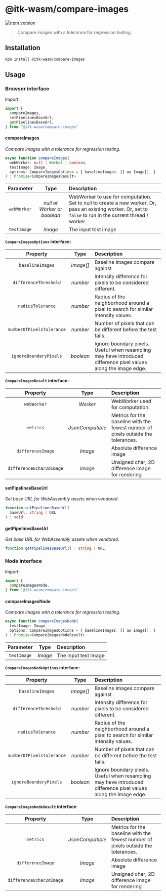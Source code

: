 # @itk-wasm/compare-images

[![npm version](https://badge.fury.io/js/@itk-wasm%2Fcompare-images.svg)](https://www.npmjs.com/package/@itk-wasm/compare-images)

> Compare images with a tolerance for regression testing.

## Installation

```sh
npm install @itk-wasm/compare-images
```

## Usage

### Browser interface

Import:

```js
import {
  compareImages,
  setPipelinesBaseUrl,
  getPipelinesBaseUrl,
} from "@itk-wasm/compare-images"
```

#### compareImages

*Compare images with a tolerance for regression testing.*

```ts
async function compareImages(
  webWorker: null | Worker | boolean,
  testImage: Image,
  options: CompareImagesOptions = { baselineImages: [] as Image[], }
) : Promise<CompareImagesResult>
```

|  Parameter  |             Type            | Description                                                                                                                                                  |
| :---------: | :-------------------------: | :----------------------------------------------------------------------------------------------------------------------------------------------------------- |
| `webWorker` | *null or Worker or boolean* | WebWorker to use for computation. Set to null to create a new worker. Or, pass an existing worker. Or, set to `false` to run in the current thread / worker. |
| `testImage` |           *Image*           | The input test image                                                                                                                                         |

**`CompareImagesOptions` interface:**

|          Property         |    Type   | Description                                                                                                      |
| :-----------------------: | :-------: | :--------------------------------------------------------------------------------------------------------------- |
|      `baselineImages`     | *Image[]* | Baseline images compare against                                                                                  |
|   `differenceThreshold`   |  *number* | Intensity difference for pixels to be considered different.                                                      |
|     `radiusTolerance`     |  *number* | Radius of the neighborhood around a pixel to search for similar intensity values.                                |
| `numberOfPixelsTolerance` |  *number* | Number of pixels that can be different before the test fails.                                                    |
|   `ignoreBoundaryPixels`  | *boolean* | Ignore boundary pixels. Useful when resampling may have introduced difference pixel values along the image edge. |

**`CompareImagesResult` interface:**

|         Property         |       Type       | Description                                                                       |
| :----------------------: | :--------------: | :-------------------------------------------------------------------------------- |
|        `webWorker`       |     *Worker*     | WebWorker used for computation.                                                   |
|         `metrics`        | *JsonCompatible* | Metrics for the baseline with the fewest number of pixels outside the tolerances. |
|     `differenceImage`    |      *Image*     | Absolute difference image                                                         |
| `differenceUchar2dImage` |      *Image*     | Unsigned char, 2D difference image for rendering                                  |


#### setPipelinesBaseUrl

*Set base URL for WebAssembly assets when vendored.*

```ts
function setPipelinesBaseUrl(
  baseUrl: string | URL
) : void
```

#### getPipelinesBaseUrl

*Get base URL for WebAssembly assets when vendored.*

```ts
function getPipelinesBaseUrl() : string | URL
```


### Node interface

Import:

```js
import {
  compareImagesNode,
} from "@itk-wasm/compare-images"
```

#### compareImagesNode

*Compare images with a tolerance for regression testing.*

```ts
async function compareImagesNode(
  testImage: Image,
  options: CompareImagesOptions = { baselineImages: [] as Image[], }
) : Promise<CompareImagesNodeResult>
```

|  Parameter  |   Type  | Description          |
| :---------: | :-----: | :------------------- |
| `testImage` | *Image* | The input test image |

**`CompareImagesNodeOptions` interface:**

|          Property         |    Type   | Description                                                                                                      |
| :-----------------------: | :-------: | :--------------------------------------------------------------------------------------------------------------- |
|      `baselineImages`     | *Image[]* | Baseline images compare against                                                                                  |
|   `differenceThreshold`   |  *number* | Intensity difference for pixels to be considered different.                                                      |
|     `radiusTolerance`     |  *number* | Radius of the neighborhood around a pixel to search for similar intensity values.                                |
| `numberOfPixelsTolerance` |  *number* | Number of pixels that can be different before the test fails.                                                    |
|   `ignoreBoundaryPixels`  | *boolean* | Ignore boundary pixels. Useful when resampling may have introduced difference pixel values along the image edge. |

**`CompareImagesNodeResult` interface:**

|         Property         |       Type       | Description                                                                       |
| :----------------------: | :--------------: | :-------------------------------------------------------------------------------- |
|         `metrics`        | *JsonCompatible* | Metrics for the baseline with the fewest number of pixels outside the tolerances. |
|     `differenceImage`    |      *Image*     | Absolute difference image                                                         |
| `differenceUchar2dImage` |      *Image*     | Unsigned char, 2D difference image for rendering                                  |


